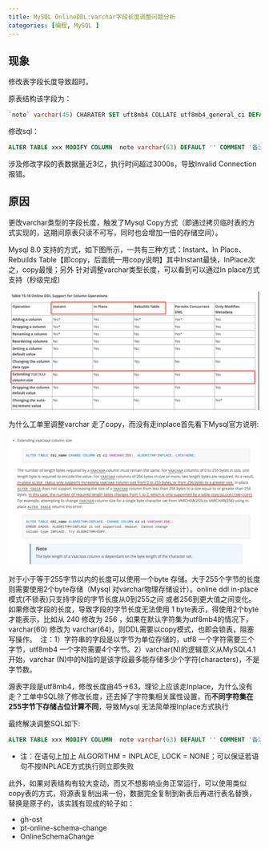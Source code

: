 ```yaml
---
title: MySQL OnlineDDL:varchar字段长度调整问题分析
categories: [编程, MySQL ]
---
```


## 现象

修改表字段长度导致超时。

原表结构该字段为：
```sql
`note` varchar(45) CHARATER SET uft8mb4 COLLATE utf8mb4_general_ci DEFAULT '' COMMENT '备注'
```
修改sql：
```sql
ALTER TABLE xxx MODIFY COLUMN  note varchar(63) DEFAULT '' COMMENT '备注';
```
涉及修改字段的表数据量近3亿，执行时间超过3000s，导致Invalid Connection报错。

## 原因

更改varchar类型的字段长度，触发了Mysql Copy方式（即通过拷贝临时表的方式实现的，这期间原表只读不可写，同时也会增加一倍的存储空间）。


Mysql 8.0 支持的方式，如下图所示，一共有三种方式：Instant、In Place、Rebuilds Table【即copy，后面统一用copy说明】其中Instant最快，InPlace次之，copy最慢；另外 针对调整varchar类型长度，可以看到可以通过In place方式支持（秒级完成)

![img.png](/assets/2024/03/21/img.png)

为什么工单里调整varchar 走了copy，而没有走inplace首先看下Mysql官方说明:


![img.png](/assets/2024/03/21/img_1.png)

对于小于等于255字节以内的长度可以使用一个byte 存储。大于255个字节的长度则需要使用2个byte存储（Mysql 对varchar物理存储设计）。online ddl in-place 模式(不锁表)只支持字段的字节长度从0到255之间 或者256到更大值之间变化。如果修改字段的长度，导致字段的字节长度无法使用 1 byte表示，得使用2个byte才能表示，比如从 240 修改为 256 ，如果在默认字符集为utf8mb4的情况下，varchar(60) 修改为 varchar(64)，则DDL需要以copy模式，也即会锁表，阻塞写操作。 
注：1）字符串的字段是以字节为单位存储的，utf8 一个字符需要三个字节，utf8mb4 一个字符需要4个字节。2）varchar(N)的逻辑意义从MySQL4.1开始，varchar (N)中的N指的是该字段最多能存储多少个字符(characters)，不是字节数。

源表字段是utf8mb4，修改长度由45-&gt;63，理论上应该走Inplace，为什么没有走？工单中SQL除了修改长度，还去掉了字符集相关属性设置，而**不同字符集在255字节下存储占位计算不同**，导致Mysql 无法简单按Inplace方式执行


最终解决调整SQL如下:

```sql
ALTER TABLE xxx MODIFY COLUMN  note varchar(63) DEFAULT '' COMMENT '备注',ALGORITHM=INPLACE,LOCK=NONE;
```
- 注：在语句上加上 ALGORITHM = INPLACE, LOCK = NONE；可以保证若语句不按INPLACE方式执行则立即失败


此外，如果对表结构有较大变动，而又不想影响业务正常运行，可以使用类似copy表的方式，将源表复制出来一份，数据完全复制到新表后再进行表名替换，替换是原子的，该实践有现成的轮子如：

- gh-ost
- pt-online-schema-change  
- OnlineSchemaChange
